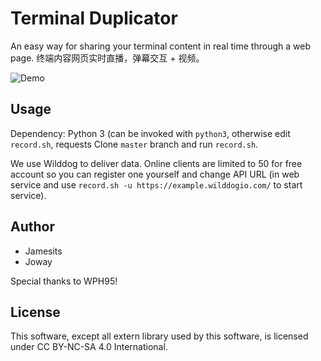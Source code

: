 # Terminal Duplicator

An easy way for sharing your terminal content in real time through a web page.
终端内容网页实时直播，弹幕交互 + 视频。

![Demo](https://cloud.githubusercontent.com/assets/1297257/14592671/d9c9ac38-0553-11e6-8678-f964d7da793f.gif)

## Usage

Dependency: Python 3 (can be invoked with `python3`, otherwise edit `record.sh`, requests
Clone `master` branch and run `record.sh`. 

We use Wilddog to deliver data. Online clients are limited to 50 for free account so you can register one yourself and change API URL (in web service and use `record.sh -u https://example.wilddogio.com/` to start service). 

## Author
 * Jamesits
 * Joway

Special thanks to WPH95!

## License

This software, except all extern library used by this software, is licensed under CC BY-NC-SA 4.0 International.
